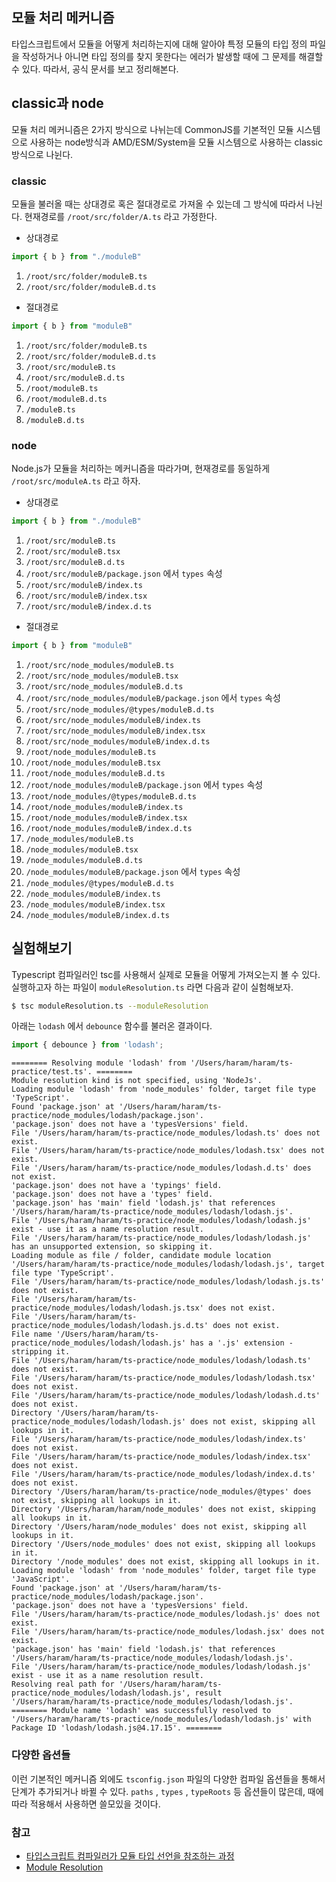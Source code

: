 ## 모듈 처리 메커니즘

타입스크립트에서 모듈을 어떻게 처리하는지에 대해 알아야 특정 모듈의 타입 정의 파일을 작성하거나 아니면 타입 정의를 찾지 못한다는 에러가 발생할 때에 그 문제를 해결할 수 있다. 따라서, 공식 문서를 보고 정리해본다.

## classic과 node

모듈 처리 메커니즘은 2가지 방식으로 나뉘는데 CommonJS를 기본적인 모듈 시스템으로 사용하는 node방식과 AMD/ESM/System을 모듈 시스템으로 사용하는 classic 방식으로 나뉜다.

### classic

모듈을 불러올 때는 상대경로 혹은 절대경로로 가져올 수 있는데 그 방식에 따라서 나뉜다. 현재경로를 `/root/src/folder/A.ts` 라고 가정한다.

* 상대경로

```typescript
import { b } from "./moduleB"
```

1.  `/root/src/folder/moduleB.ts`
2.  `/root/src/folder/moduleB.d.ts`

* 절대경로

```typescript
import { b } from "moduleB"
```

1. `/root/src/folder/moduleB.ts`
2. `/root/src/folder/moduleB.d.ts`
3. `/root/src/moduleB.ts`
4. `/root/src/moduleB.d.ts`
5. `/root/moduleB.ts`
6. `/root/moduleB.d.ts`
7. `/moduleB.ts`
8. `/moduleB.d.ts`

### node

Node.js가 모듈을 처리하는 메커니즘을 따라가며, 현재경로를 동일하게 `/root/src/moduleA.ts` 라고 하자.

* 상대경로

```typescript
import { b } from "./moduleB"
```

1. `/root/src/moduleB.ts`
2. `/root/src/moduleB.tsx`
3. `/root/src/moduleB.d.ts`
4. `/root/src/moduleB/package.json` 에서 `types` 속성
5. `/root/src/moduleB/index.ts` 
6. `/root/src/moduleB/index.tsx`
7. `/root/src/moduleB/index.d.ts`

* 절대경로

```typescript
import { b } from "moduleB"
```

1. `/root/src/node_modules/moduleB.ts`
2. `/root/src/node_modules/moduleB.tsx`
3. `/root/src/node_modules/moduleB.d.ts`
4. `/root/src/node_modules/moduleB/package.json` 에서 `types` 속성
5. `/root/src/node_modules/@types/moduleB.d.ts`
6. `/root/src/node_modules/moduleB/index.ts`
7. `/root/src/node_modules/moduleB/index.tsx`
8. `/root/src/node_modules/moduleB/index.d.ts`
9. `/root/node_modules/moduleB.ts`
10. `/root/node_modules/moduleB.tsx`
11. `/root/node_modules/moduleB.d.ts`
12. `/root/node_modules/moduleB/package.json` 에서 `types` 속성
13. `/root/node_modules/@types/moduleB.d.ts`
14. `/root/node_modules/moduleB/index.ts`
15. `/root/node_modules/moduleB/index.tsx`
16. `/root/node_modules/moduleB/index.d.ts`
17. `/node_modules/moduleB.ts`
18. `/node_modules/moduleB.tsx`
19. `/node_modules/moduleB.d.ts`
20. `/node_modules/moduleB/package.json` 에서 `types` 속성
21. `/node_modules/@types/moduleB.d.ts`
22. `/node_modules/moduleB/index.ts`
23. `/node_modules/moduleB/index.tsx`
24. `/node_modules/moduleB/index.d.ts`



## 실험해보기

Typescript 컴파일러인 tsc를 사용해서 실제로 모듈을 어떻게 가져오는지 볼 수 있다. 실행하고자 하는 파일이 `moduleResolution.ts` 라면 다음과 같이 실험해보자.

```bash
$ tsc moduleResolution.ts --moduleResolution
```

아래는 `lodash` 에서 `debounce` 함수를 불러온 결과이다.

```typescript
import { debounce } from 'lodash';
```

```
======== Resolving module 'lodash' from '/Users/haram/haram/ts-practice/test.ts'. ========
Module resolution kind is not specified, using 'NodeJs'.
Loading module 'lodash' from 'node_modules' folder, target file type 'TypeScript'.
Found 'package.json' at '/Users/haram/haram/ts-practice/node_modules/lodash/package.json'.
'package.json' does not have a 'typesVersions' field.
File '/Users/haram/haram/ts-practice/node_modules/lodash.ts' does not exist.
File '/Users/haram/haram/ts-practice/node_modules/lodash.tsx' does not exist.
File '/Users/haram/haram/ts-practice/node_modules/lodash.d.ts' does not exist.
'package.json' does not have a 'typings' field.
'package.json' does not have a 'types' field.
'package.json' has 'main' field 'lodash.js' that references '/Users/haram/haram/ts-practice/node_modules/lodash/lodash.js'.
File '/Users/haram/haram/ts-practice/node_modules/lodash/lodash.js' exist - use it as a name resolution result.
File '/Users/haram/haram/ts-practice/node_modules/lodash/lodash.js' has an unsupported extension, so skipping it.
Loading module as file / folder, candidate module location '/Users/haram/haram/ts-practice/node_modules/lodash/lodash.js', target file type 'TypeScript'.
File '/Users/haram/haram/ts-practice/node_modules/lodash/lodash.js.ts' does not exist.
File '/Users/haram/haram/ts-practice/node_modules/lodash/lodash.js.tsx' does not exist.
File '/Users/haram/haram/ts-practice/node_modules/lodash/lodash.js.d.ts' does not exist.
File name '/Users/haram/haram/ts-practice/node_modules/lodash/lodash.js' has a '.js' extension - stripping it.
File '/Users/haram/haram/ts-practice/node_modules/lodash/lodash.ts' does not exist.
File '/Users/haram/haram/ts-practice/node_modules/lodash/lodash.tsx' does not exist.
File '/Users/haram/haram/ts-practice/node_modules/lodash/lodash.d.ts' does not exist.
Directory '/Users/haram/haram/ts-practice/node_modules/lodash/lodash.js' does not exist, skipping all lookups in it.
File '/Users/haram/haram/ts-practice/node_modules/lodash/index.ts' does not exist.
File '/Users/haram/haram/ts-practice/node_modules/lodash/index.tsx' does not exist.
File '/Users/haram/haram/ts-practice/node_modules/lodash/index.d.ts' does not exist.
Directory '/Users/haram/haram/ts-practice/node_modules/@types' does not exist, skipping all lookups in it.
Directory '/Users/haram/haram/node_modules' does not exist, skipping all lookups in it.
Directory '/Users/haram/node_modules' does not exist, skipping all lookups in it.
Directory '/Users/node_modules' does not exist, skipping all lookups in it.
Directory '/node_modules' does not exist, skipping all lookups in it.
Loading module 'lodash' from 'node_modules' folder, target file type 'JavaScript'.
Found 'package.json' at '/Users/haram/haram/ts-practice/node_modules/lodash/package.json'.
'package.json' does not have a 'typesVersions' field.
File '/Users/haram/haram/ts-practice/node_modules/lodash.js' does not exist.
File '/Users/haram/haram/ts-practice/node_modules/lodash.jsx' does not exist.
'package.json' has 'main' field 'lodash.js' that references '/Users/haram/haram/ts-practice/node_modules/lodash/lodash.js'.
File '/Users/haram/haram/ts-practice/node_modules/lodash/lodash.js' exist - use it as a name resolution result.
Resolving real path for '/Users/haram/haram/ts-practice/node_modules/lodash/lodash.js', result '/Users/haram/haram/ts-practice/node_modules/lodash/lodash.js'.
======== Module name 'lodash' was successfully resolved to '/Users/haram/haram/ts-practice/node_modules/lodash/lodash.js' with Package ID 'lodash/lodash.js@4.17.15'. ========
```



### 다양한 옵션들

이런 기본적인 메커니즘 외에도 `tsconfig.json` 파일의 다양한 컴파일 옵션들을 통해서 단계가 추가되거나 바뀔 수 있다. `paths` , `types` , `typeRoots` 등 옵션들이 많은데, 때에 따라 적용해서 사용하면 쓸모있을 것이다.



### 참고

* [타입스크립트 컴파일러가 모듈 타입 선언을 참조하는 과정](https://medium.com/naver-fe-platform/타입스크립트-컴파일러가-모듈-타입-선언을-참조하는-과정-5bfc55a88bb6)
* [Module Resolution](https://www.typescriptlang.org/docs/handbook/module-resolution.html#module-resolution-strategies)